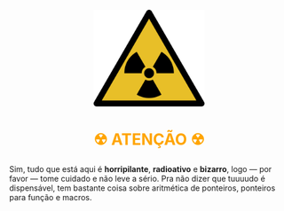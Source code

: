 <p align="center"><img width="200" src="./rad.png"/></p>

# <p align="center" style="color:orange"> ☢ ATENÇÃO ☢ </p>

Sim, tudo que está aqui é **horripilante**, **radioativo** e **bizarro**, logo — por favor — tome cuidado e não leve a sério. Pra não dizer que tuuuudo é dispensável, tem bastante coisa sobre aritmética de ponteiros, ponteiros para função e macros.